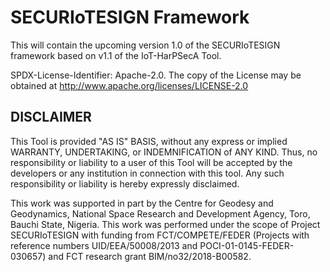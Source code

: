# SECURIoTESIGN Framework

This will contain the upcoming version 1.0 of the SECURIoTESIGN framework based on v1.1 of the IoT-HarPSecA Tool.


SPDX-License-Identifier: Apache-2.0. The copy of the License may be obtained at http://www.apache.org/licenses/LICENSE-2.0 
      
## DISCLAIMER
This Tool is provided "AS IS" BASIS, without any express or implied WARRANTY, UNDERTAKING, or INDEMNIFICATION of ANY KIND. Thus, no responsibility or liability to a user of this Tool will be accepted by the developers or any institution in connection with this tool. Any such responsibility or liability is hereby expressly disclaimed.
         
This work was supported in part by the Centre for Geodesy and Geodynamics, National Space Research and Development Agency, Toro, Bauchi State, Nigeria. This work was performed under the scope of Project SECURIoTESIGN with funding from FCT/COMPETE/FEDER (Projects with reference numbers UID/EEA/50008/2013 and POCI-01-0145-FEDER-030657) and FCT research grant BIM/no32/2018-B00582.